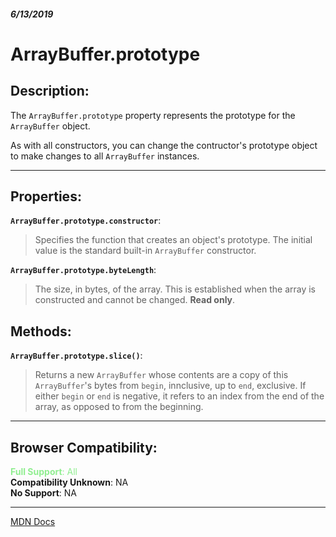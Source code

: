 ##### 6/13/2019
# ArrayBuffer.prototype

## Description:
The `ArrayBuffer.prototype` property represents the prototype for the `ArrayBuffer` object.

As with all constructors, you can change the contructor's prototype object to make changes to all `ArrayBuffer` instances.

---

## Properties:
**`ArrayBuffer.prototype.constructor`**:
  >Specifies the function that creates an object's prototype.  The initial value is the standard built-in `ArrayBuffer` constructor.

**`ArrayBuffer.prototype.byteLength`**:
  >The size, in bytes, of the array.  This is established when the array is constructed and cannot be changed.  **Read only**.

## Methods:
**`ArrayBuffer.prototype.slice()`**:
  >Returns a new `ArrayBuffer` whose contents are a copy of this `ArrayBuffer`'s bytes from `begin`, innclusive, up to `end`, exclusive.  If either `begin` or `end` is negative, it refers to an index from the end of the array, as opposed to from the beginning.

---

## Browser Compatibility:
<span style="color: lightgreen">**Full Support**: All</span>  
**Compatibility Unknown**: NA  
**No Support**: NA

---

[MDN Docs](https://developer.mozilla.org/en-US/docs/Web/JavaScript/Reference/Global_Objects/ArrayBuffer/prototype)